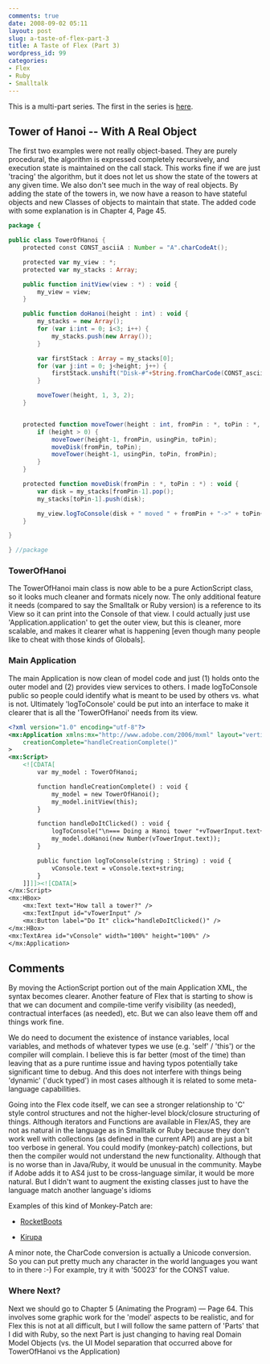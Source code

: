 ```yaml
---
comments: true
date: 2008-09-02 05:11
layout: post
slug: a-taste-of-flex-part-3
title: A Taste of Flex (Part 3)
wordpress_id: 99
categories:
- Flex
- Ruby
- Smalltalk
---
```




This is a multi-part series.  The first in the series is [here](../a-taste-of-flex).



## Tower of Hanoi -- With A Real Object


The first two examples were not really object-based.  They are purely procedural, the algorithm is expressed completely recursively, and execution state is maintained on the call stack.  This works fine if we are just 'tracing' the algorithm, but it does not let us show the state of the towers at any given time.  We also don't see much in the way of real objects.  By adding the state of the towers in, we now have a reason to have stateful objects and new Classes of objects to maintain that state.  The added code with some explanation is in Chapter 4, Page 45.

<!-- more -->



```actionscript
package {

public class TowerOfHanoi {
    protected const CONST_asciiA : Number = "A".charCodeAt();

    protected var my_view : *;
    protected var my_stacks : Array;

    public function initView(view : *) : void {
        my_view = view;
    }

    public function doHanoi(height : int) : void {
        my_stacks = new Array();
        for (var i:int = 0; i<3; i++) {
            my_stacks.push(new Array());
        }

        var firstStack : Array = my_stacks[0];
        for (var j:int = 0; j<height; j++) {
            firstStack.unshift("Disk-#"+String.fromCharCode(CONST_asciiA+j));
        }

        moveTower(height, 1, 3, 2);
    }


    protected function moveTower(height : int, fromPin : *, toPin : *, usingPin : *) : void {
        if (height > 0) {
            moveTower(height-1, fromPin, usingPin, toPin);
            moveDisk(fromPin, toPin);
            moveTower(height-1, usingPin, toPin, fromPin);
        }
    }

    protected function moveDisk(fromPin : *, toPin : *) : void {
        var disk = my_stacks[fromPin-1].pop();
        my_stacks[toPin-1].push(disk);

        my_view.logToConsole(disk + " moved " + fromPin + "->" + toPin+"\n");
    }

}

} //package
```



### TowerOfHanoi


The TowerOfHanoi main class is now able to be a pure ActionScript class, so it looks much cleaner and formats nicely now.  The only additional feature it needs (compared to say the Smalltalk or Ruby version) is a reference to its View so it can print into the Console of that view.  I could actually just use 'Application.application' to get the outer view, but this is cleaner, more scalable, and makes it clearer what is happening [even though many people like to cheat with those kinds of Globals].




### Main Application


The main Application is now clean of model code and just (1) holds onto the outer model and (2) provides view services to others.  I made logToConsole public so people could identify what is meant to be used by others vs. what is not.  Ultimately 'logToConsole' could be put into an interface to make it clearer that is all the 'TowerOfHanoi' needs from its view.

```xml
<?xml version="1.0" encoding="utf-8"?>
<mx:Application xmlns:mx="http://www.adobe.com/2006/mxml" layout="vertical"
	creationComplete="handleCreationComplete()"
>
<mx:Script>
    <![CDATA[
        var my_model : TowerOfHanoi;

        function handleCreationComplete() : void {
            my_model = new TowerOfHanoi();
            my_model.initView(this);
        }

        function handleDoItClicked() : void {
            logToConsole("\n=== Doing a Hanoi tower "+vTowerInput.text+" tall\n");
            my_model.doHanoi(new Number(vTowerInput.text));
        }

        public function logToConsole(string : String) : void {
            vConsole.text = vConsole.text+string;
        }
    ]]]]><![CDATA[>
</mx:Script>
<mx:HBox>
    <mx:Text text="How tall a tower?" />
    <mx:TextInput id="vTowerInput" />
    <mx:Button label="Do It" click="handleDoItClicked()" />
</mx:HBox>
<mx:TextArea id="vConsole" width="100%" height="100%" />
</mx:Application>
```


## Comments


By moving the ActionScript portion out of the main Application XML, the syntax becomes clearer.  Another feature of Flex that is starting to show is that we can document and compile-time verify visibility (as needed), contractual interfaces (as needed), etc.  But we can also leave them off and things work fine.

We do need to document the existence of instance variables, local variables, and methods of whatever types we use (e.g. 'self' / 'this') or the compiler will complain.  I believe this is far better (most of the time) than leaving that as a pure runtime issue and having typos potentially take significant time to debug.  And this does not interfere with things being 'dynamic' ('duck typed') in most cases although it is related to some meta-language capabilities.

Going into the Flex code itself, we can see a stronger relationship to 'C' style control structures and not the higher-level block/closure structuring of things.  Although iterators and Functions are available in Flex/AS, they are not as natural in the language as in Smalltalk or Ruby because they don't work well with collections (as defined in the current API) and are just a bit too verbose in general.  You could modify (monkey-patch) collections, but then the compiler would not understand the new functionality.    Although that is no worse than in Java/Ruby, it would be unusual in the community.  Maybe if Adobe adds it to AS4 just to be cross-language similar, it would be more natural.  But I didn't want to augment the existing classes just to have the language match another language's idioms

Examples of this kind of Monkey-Patch are:




  * [RocketBoots](http://www.rocketboots.com.au/blog/index.cfm?mode=entry&entry=A5C356B1-E081-51EF-A79F47A1601ADEDF)


  * [Kirupa](http://www.kirupa.com/forum/archive/index.php/t-246045.html)



A minor note, the CharCode conversion is actually a Unicode conversion.  So you can put pretty much any character in the world languages you want to in there :-)  For example, try it with '50023' for the CONST value.



### Where Next?


Next we should go to Chapter 5 (Animating the Program) — Page 64.  This involves some graphic work for the 'model' aspects to be realistic, and for Flex this is not at all difficult, but I will follow the same pattern of 'Parts' that I did with Ruby, so the next Part is just changing to having real Domain Model Objects (vs. the UI Model separation that occurred above for TowerOfHanoi vs the Application)

